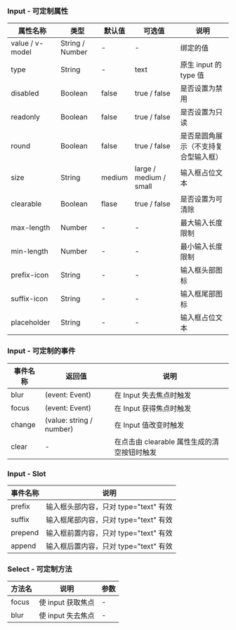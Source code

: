 ### Input - 可定制属性

| 属性名称        | 类型            | 默认值 | 可选值       | 说明                  |
| --------------- | --------------- | ------ | ------------ | --------------------- |
| value / v-model | String / Number | -      | -            | 绑定的值              |
| type            | String          | -      | text         | 原生 input 的 type 值 |
| disabled        | Boolean         | false  | true / false | 是否设置为禁用        |
| readonly        | Boolean         | false  | true / false | 是否设置为只读        |
| round           | Boolean         | false  | true / false | 是否是圆角展示（不支持复合型输入框）        |
| size            | String         | medium  | large / medium / small | 输入框占位文本        |
| clearable       | Boolean         | flase  | true / false | 是否设置为可清除      |
| max-length      | Number          | -      | -            | 最大输入长度限制      |
| min-length      | Number          | -      | -            | 最小输入长度限制      |
| prefix-icon     | String          | -      | -            | 输入框头部图标        |
| suffix-icon     | String          | -      | -            | 输入框尾部图标        |
| placeholder     | String          | -      | -            | 输入框占位文本        |

### Input - 可定制的事件

| 事件名称  | 返回值                   | 说明                                        |
| --------- | ------------------------ | ------------------------------------------- |
| blur   | (event: Event)           | 在 Input 失去焦点时触发                     |
| focus  | (event: Event)           | 在 Input 获得焦点时触发                     |
| change | (value: string / number) | 在 Input 值改变时触发                       |
| clear  | -                        | 在点击由 clearable 属性生成的清空按钮时触发 |

### Input - Slot

| 事件名称 | 说明                                  |
| -------- | ------------------------------------- |
| prefix   | 输入框头部内容，只对 type="text" 有效 |
| suffix   | 输入框尾部内容，只对 type="text" 有效 |
| prepend  | 输入框前置内容，只对 type="text" 有效 |
| append   | 输入框后置内容，只对 type="text" 有效 |

### Select - 可定制方法

| 方法名 | 说明              | 参数 |
| ------ | ----------------- | ---- |
| focus  | 使 input 获取焦点 | -    |
| blur   | 使 input 失去焦点 | -    |